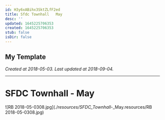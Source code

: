 ```yaml
---
id: H3y6xABihx3SktZLfF2ed
title: Sfdc Townhall   May
desc: ''
updated: 1645225706353
created: 1645225706353
stub: false
isDir: false
---
```

My Template
---

_Created at 2018-05-03._
_Last updated at 2018-09-04._




---

# SFDC Townhall - May


![RB 2018-05-0308.jpg](./_resources/SFDC_Townhall_-_May.resources/RB 2018-05-0308.jpg)

